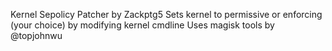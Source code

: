 Kernel Sepolicy Patcher by Zackptg5
Sets kernel to permissive or enforcing (your choice) by modifying kernel cmdline
Uses magisk tools by @topjohnwu
